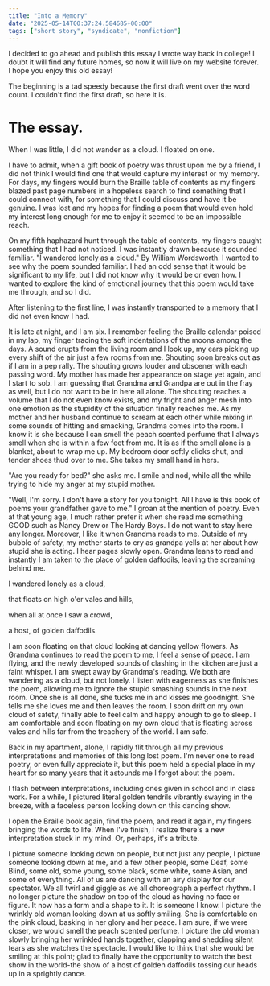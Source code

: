 ```yaml
---
title: "Into a Memory"
date: "2025-05-14T00:37:24.584685+00:00"
tags: ["short story", "syndicate", "nonfiction"]
---
```


I decided to go ahead and publish this essay I wrote way back in college! I doubt it will find any future homes, so now it will live on my website forever. I hope you enjoy this old essay!

The beginning is a tad speedy because the first draft went over the word count. I couldn't find the first draft, so here it is.

# The essay.

When I was little, I did not wander as a cloud. I floated on one.

I have to admit, when a gift book of poetry was thrust upon me by a friend, I did not think I would find one that would capture my interest or my memory. For days, my fingers would burn the Braille table of contents as my fingers blazed past page numbers in a hopeless search to find something that I could connect with, for something that I could discuss and have it be genuine. I was lost and my hopes for finding a poem that would even hold my interest long enough for me to enjoy it seemed to be an impossible reach.

On my fifth haphazard hunt through the table of contents, my fingers caught something that I had not noticed. I was instantly drawn because it sounded familiar. "I wandered lonely as a cloud." By William Wordsworth. I wanted to see why the poem sounded familiar. I had an odd sense that it would be significant to my life, but I did not know why it would be or even how. I wanted to explore the kind of emotional journey that this poem would take me through, and so I did.

After listening to the first line, I was instantly transported to a memory that I did not even know I had.

It is late at night, and I am six. I remember feeling the Braille calendar poised in my lap, my finger tracing the soft indentations of the moons among the days. A sound erupts from the living room and I look up, my ears picking up every shift of the air just a few rooms from me. Shouting soon breaks out as if I am in a pep rally. The shouting grows louder and obscener with each passing word. My mother has made her appearance on stage yet again, and I start to sob. I am guessing that Grandma and Grandpa are out in the fray as well, but I do not want to be in here all alone. The shouting reaches a volume that I do not even know exists, and my fright and anger mesh into one emotion as the stupidity of the situation finally reaches me. As my mother and her husband continue to scream at each other while mixing in some sounds of hitting and smacking, Grandma comes into the room. I know it is she because I can smell the peach scented perfume that I always smell when she is within a few feet from me. It is as if the smell alone is a blanket, about to wrap me up. My bedroom door softly clicks shut, and tender shoes thud over to me. She takes my small hand in hers.

"Are you ready for bed?" she asks me. I smile and nod, while all the while trying to hide my anger at my stupid mother.

"Well, I'm sorry. I don't have a story for you tonight. All I have is this book of poems your grandfather gave to me." I groan at the mention of poetry. Even at that young age, I much rather prefer it when she read me something GOOD such as Nancy Drew or The Hardy Boys. I do not want to stay here any longer. Moreover, I like it when Grandma reads to me. Outside of my bubble of safety, my mother starts to cry as grandpa yells at her about how stupid she is acting. I hear pages slowly open. Grandma leans to read and instantly I am taken to the place of golden daffodils, leaving the screaming behind me.

I wandered lonely as a cloud,

that floats on high o'er vales and hills,

when all at once I saw a crowd,

a host, of golden daffodils.

I am soon floating on that cloud looking at dancing yellow flowers. As Grandma continues to read the poem to me, I feel a sense of peace. I am flying, and the newly developed sounds of clashing in the kitchen are just a faint whisper. I am swept away by Grandma's reading. We both are wandering as a cloud, but not lonely. I listen with eagerness as she finishes the poem, allowing me to ignore the stupid smashing sounds in the next room. Once she is all done, she tucks me in and kisses me goodnight. She tells me she loves me and then leaves the room. I soon drift on my own cloud of safety, finally able to feel calm and happy enough to go to sleep. I am comfortable and soon floating on my own cloud that is floating across vales and hills far from the treachery of the world. I am safe.

Back in my apartment, alone, I rapidly flit through all my previous interpretations and memories of this long lost poem. I'm never one to read poetry, or even fully appreciate it, but this poem held a special place in my heart for so many years that it astounds me I forgot about the poem.

I flash between interpretations, including ones given in school and in class work. For a while, I pictured literal golden tendrils vibrantly swaying in the breeze, with a faceless person looking down on this dancing show.

I open the Braille book again, find the poem, and read it again, my fingers bringing the words to life. When I've finish, I realize there's a new interpretation stuck in my mind. Or, perhaps, it's a tribute.

I picture someone looking down on people, but not just any people, I picture someone looking down at me, and a few other people, some Deaf, some Blind, some old, some young, some black, some white, some Asian, and some of everything. All of us are dancing with an airy display for our spectator. We all twirl and giggle as we all choreograph a perfect rhythm. I no longer picture the shadow on top of the cloud as having no face or figure. It now has a form and a shape to it. It is someone I know. I picture the wrinkly old woman looking down at us softly smiling. She is comfortable on the pink cloud, basking in her glory and her peace. I am sure, if we were closer, we would smell the peach scented perfume. I picture the old woman slowly bringing her wrinkled hands together, clapping and shedding silent tears as she watches the spectacle. I would like to think that she would be smiling at this point; glad to finally have the opportunity to watch the best show in the world-the show of a host of golden daffodils tossing our heads up in a sprightly dance.